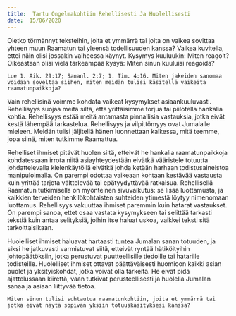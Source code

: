 ```yaml
---
title:  Tartu Ongelmakohtiin Rehellisesti Ja Huolellisesti
date:  15/06/2020
---
```


Oletko törmännyt teksteihin, joita et ymmärrä tai joita on vaikea sovittaa yhteen muun Raamatun tai yleensä todellisuuden kanssa? Vaikea kuvitella, ettei näin olisi jossakin vaiheessa käynyt. Kysymys kuuluukin: Miten reagoit? Oikeastaan olisi vielä tärkeämpää kysyä: Miten sinun kuuluisi reagoida?

`Lue 1. Aik. 29:17; Sananl. 2:7; 1. Tim. 4:16. Miten jakeiden sanomaa voidaan soveltaa siihen, miten meidän tulisi käsitellä vaikeita raamatunpaikkoja?`

Vain rehellisinä voimme kohdata vaikeat kysymykset asiaankuuluvasti. Rehellisyys suojaa meitä siltä, että yrittäisimme torjua tai piilotella hankalia kohtia. Rehellisyys estää meitä antamasta pinnallisia vastauksia, jotka eivät kestä lähempää tarkastelua. Rehellisyys ja vilpittömyys ovat Jumalalle mieleen. Meidän tulisi jäljitellä hänen luonnettaan kaikessa, mitä teemme, jopa siinä, miten tutkimme Raamattua.

Rehelliset ihmiset pitävät huolen siitä, etteivät he hankalia raamatunpaikkoja kohdatessaan irrota niitä asiayhteydestään eivätkä vääristele totuutta johdattelevalla kielenkäytöllä eivätkä johda ketään harhaan todistusaineistoa manipuloimalla. On parempi odottaa vaikeaan kohtaan kestävää vastausta kuin yrittää tarjota välttelevää tai epätyydyttävää ratkaisua. Rehellisellä Raamatun tutkimisella on myönteinen sivuvaikutus: se lisää luottamusta, ja kaikkien terveiden henkilökohtaisten suhteiden ytimestä löytyy nimenomaan luottamus. Rehellisyys vakuuttaa ihmiset paremmin kuin hatarat vastaukset. On parempi sanoa, ettet osaa vastata kysymykseen tai selittää tarkasti tekstiä kuin antaa selityksiä, joihin itse haluat uskoa, vaikkei teksti sitä tarkoittaisikaan.

Huolelliset ihmiset haluavat hartaasti tuntea Jumalan sanan totuuden, ja siksi he jatkuvasti varmistuvat siitä, etteivät ryntää hätiköityihin johtopäätöksiin, jotka perustuvat puutteellisille tiedoille tai hatarille todisteille. Huolelliset ihmiset ottavat päättäväisesti huomioon kaikki asian puolet ja yksityiskohdat, jotka voivat olla tärkeitä. He eivät pidä ajattelussaan kiirettä, vaan tutkivat perusteellisesti ja huolella Jumalan sanaa ja asiaan liittyvää tietoa.

`Miten sinun tulisi suhtautua raamatunkohtiin, joita et ymmärrä tai jotka eivät näytä sopivan yksiin totuuskäsityksesi kanssa?`